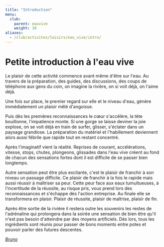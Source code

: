 ```yaml
---
title: "Introduction"
menu:
  club:
    parent: eauvive
    weight: 10
aliases:
  - /club/activites/loisirs/eau_vive/intro/
---
```


# Petite introduction à l'eau vive

Le plaisir de cette activité commence avant même d'être sur l'eau. Au travers de la préparation, des guides, des discussions, des coups de téléphone aux gens du coin, on imagine la rivière, on si voit déjà, on l'aime déjà.

Une fois sur place, le premier regard sur elle et le niveau d'eau, génère immédiatement un plaisir mêlé d'angoisse.

Puis dès les premières reconnaissances le cœur s'accélère, la tète bouillonne, l'impatience monte. Si une gorge se laisse deviner la joie explose, on se voit déjà en train de surfer, glisser, s'éclater dans un paysage grandiose. La préparation du matériel et l'habillement deviennent alors aussi fébrile que rapide tout en restant concentré.

Après l'imaginatif vient la réalité. Reprises de courant, accélérations, vitesse, stops, chutes, plongeons, glissades dans l'eau vive créent au fond de chacun des sensations fortes dont il est difficile de se passer bien longtemps.

Autre sensation peut être plus excitante, c'est le plaisir de franchir à son niveau un passage difficile. Ce plaisir de franchir à la fois le rapide mais aussi réussir à maîtriser sa peur. Cette peur face aux eaux tumultueuses, à l'incertitude de la réussite, au risque pris, vous prend lors des reconnaissances et s'échappe dès l'action entreprise. Au finale elle se transformera en plaisir. Plaisir de réussite, plaisir de maîtrise, plaisir de fin.

Après être sortie de la rivière il restera outre les souvenirs les restes de l'adrénaline qui prolongera dans la soirée une sensation de bien être qu'il n'est pas besoin d'atteindre par des moyens artificiels. Dés lors, tous les ingrédients sont réunis pour passer de bons moments entre potes et pouvoir parler des futures descentes.

[*Bruno*](/adherent/bruno-renouard/)
